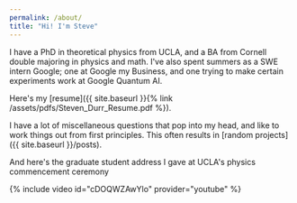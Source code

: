 ```yaml
---
permalink: /about/
title: "Hi! I'm Steve"
---
```


I have a PhD in theoretical physics from UCLA, and a BA from Cornell double majoring in physics and math. 
I've also spent summers as a SWE intern Google; one at Google my Business, and one trying to make certain experiments work at Google Quantum AI.

Here's my [resume]({{ site.baseurl }}{% link /assets/pdfs/Steven_Durr_Resume.pdf %}).

I have a lot of miscellaneous questions that pop into my head, and like to work things out from first principles. This
often results in [random projects]({{ site.baseurl }}/posts).

And here's the graduate student address I gave at UCLA's physics commencement ceremony

{% include video id="cDOQWZAwYlo" provider="youtube" %}